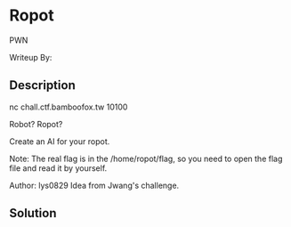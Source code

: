 # Ropot

PWN

Writeup By: 

## Description

nc chall.ctf.bamboofox.tw 10100

Robot? Ropot?

Create an AI for your ropot.

Note: The real flag is in the /home/ropot/flag, so you need to open the flag file and read it by yourself.

Author: lys0829
Idea from Jwang's challenge.

## Solution